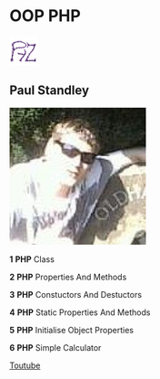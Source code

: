 # **OOP PHP**

![Icon](img/pro-icon-1.png)

## **Paul Standley**

![Profile Pick](img/profile.png)

__1__ **PHP** Class

__2__ **PHP** Properties And Methods

__3__ **PHP** Constuctors And Destuctors

__4__ **PHP** Static Properties And Methods

__5__ **PHP**  Initialise Object Properties

__6__ **PHP** Simple Calculator

[Toutube](https://www.youtube.com/watch?v=OTSgHCyafSM&list=PL0eyrZgxdwhypQiZnYXM7z7-OTkcMgGPh&index=9)

